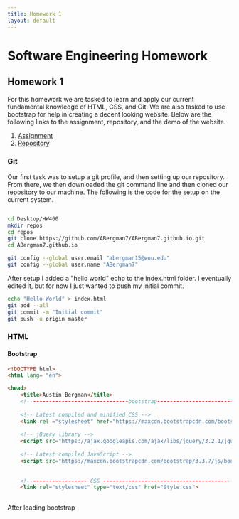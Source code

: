 ```yaml
---
title: Homework 1
layout: default
---
```

# Software Engineering Homework

## Homework 1

For this homework we are tasked to learn and apply our current fundamental knowledge of HTML, CSS, and Git. We are also tasked
to use bootstrap for help in creating a decent looking website. Below are the following links to the assignment, repository, and the demo of the website.

1. [Assignment](http://www.wou.edu/~morses/classes/cs46x/assignments/HW1.html)
2. [Repository](https://github.com/ABergman7/ABergman7.github.io)


### Git

Our first task was to setup a git profile, and then setting up our repository. From there, we then downloaded the git command line
and then cloned our repository to our machine. The following is the code for the setup on the current system.

```bash

cd Desktop/HW460
mkdir repos
cd repos
git clone https://github.com/ABergman7/ABergman7.github.io.git
cd ABergman7.github.io

git config --global user.email "abergman15@wou.edu"
git config --global user.name "ABergman7"
```

After setup I added a "hello world" echo to the index.html folder. I eventually edited it, but for now I just wanted to push my initial commit.

```bash
echo "Hello World" > index.html
git add --all
git commit -m "Initial commit"
git push -u origin master
```

### HTML
#### Bootstrap
```html
<!DOCTYPE html> 
<html lang= "en">

<head>
    <title>Austin Bergman</title>
    <!--------------------------------bootstrap------------------------------------>
    
    <!-- Latest compiled and minified CSS -->
    <link rel ="stylesheet" href="https://maxcdn.bootstrapcdn.com/bootstrap/3.37/css/bootstrap.min.css">
    
    <!-- jQuery library -->
    <script src="https://ajax.googleapis.com/ajax/libs/jquery/3.2.1/jquery.min.js"></script>
    
    <!-- Latest compiled JavaScript -->
    <script src="https://maxcdn.bootstrapcdn.com/bootstrap/3.3.7/js/bootstrap.min.js"></script>
    
    
    <!------------------- CSS ----------------------------------------->
    <link rel="stylesheet" type="text/css" href="Style.css">
    
```
After loading bootstrap 

